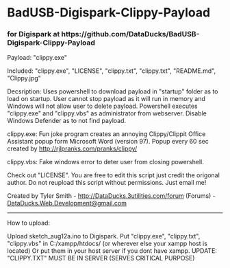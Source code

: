 <h1>BadUSB-Digispark-Clippy-Payload</h1> <h3>for Digispark at https://github.com/DataDucks/BadUSB-Digispark-Clippy-Payload</h3>

Payload: "clippy.exe"

Included: "clippy.exe", "LICENSE", "clippy.txt", "clippy.txt", "README.md", "Clippy.jpg"

Decsription: Uses powershell to download payload in "startup" folder as to load on startup. User cannot stop payload as it will run in memory and Windows will not allow user to delete payload. Powershell executes "clippy.exe" and "clippy.vbs" as administrator from webserver. Disable Windows Defender as to not find payload. 

clippy.exe: Fun joke program creates an annoying Clippy/Clippit Office Assistant popup form Microsoft Word (version 97). Popup every 60 sec created by http://rjlpranks.com/pranks/clippy/ 

clippy.vbs: Fake windows error to deter user from closing powershell. 

Check out "LICENSE". You are free to edit this script just credit the origonal author. Do not reupload this script without permissions. Just email me!

Created by Tyler Smith - http://DataDucks.3utilities.com/forum (Forums) - DataDucks.Web.Development@gmail.com
_____________________________________________________________________________________________________________
How to upload:

Upload sketch_aug12a.ino to Digispark.
Put "clippy.exe", "clippy.txt", "clippy.vbs" in C:/xampp/htdocs/ (or wherever else your xampp host is located)
Or put them in your host server if you dont have xampp.
UPDATE: "CLIPPY.TXT" MUST BE IN SERVER (SERVES CRITICAL PURPOSE)
